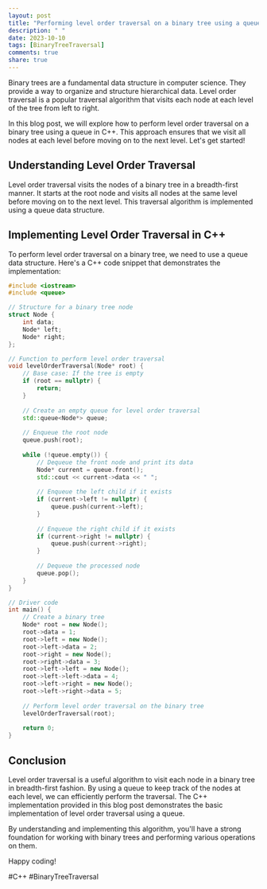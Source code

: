 ```yaml
---
layout: post
title: "Performing level order traversal on a binary tree using a queue in C++"
description: " "
date: 2023-10-10
tags: [BinaryTreeTraversal]
comments: true
share: true
---
```


Binary trees are a fundamental data structure in computer science. They provide a way to organize and structure hierarchical data. Level order traversal is a popular traversal algorithm that visits each node at each level of the tree from left to right.

In this blog post, we will explore how to perform level order traversal on a binary tree using a queue in C++. This approach ensures that we visit all nodes at each level before moving on to the next level. Let's get started!

## Understanding Level Order Traversal

Level order traversal visits the nodes of a binary tree in a breadth-first manner. It starts at the root node and visits all nodes at the same level before moving on to the next level. This traversal algorithm is implemented using a queue data structure.

## Implementing Level Order Traversal in C++

To perform level order traversal on a binary tree, we need to use a queue data structure. Here's a C++ code snippet that demonstrates the implementation:

```cpp
#include <iostream>
#include <queue>

// Structure for a binary tree node
struct Node {
    int data;
    Node* left;
    Node* right;
};

// Function to perform level order traversal
void levelOrderTraversal(Node* root) {
    // Base case: If the tree is empty
    if (root == nullptr) {
        return;
    }
    
    // Create an empty queue for level order traversal
    std::queue<Node*> queue;
    
    // Enqueue the root node
    queue.push(root);
    
    while (!queue.empty()) {
        // Dequeue the front node and print its data
        Node* current = queue.front();
        std::cout << current->data << " ";
        
        // Enqueue the left child if it exists
        if (current->left != nullptr) {
            queue.push(current->left);
        }
        
        // Enqueue the right child if it exists
        if (current->right != nullptr) {
            queue.push(current->right);
        }
        
        // Dequeue the processed node
        queue.pop();
    }
}

// Driver code
int main() {
    // Create a binary tree
    Node* root = new Node();
    root->data = 1;
    root->left = new Node();
    root->left->data = 2;
    root->right = new Node();
    root->right->data = 3;
    root->left->left = new Node();
    root->left->left->data = 4;
    root->left->right = new Node();
    root->left->right->data = 5;
    
    // Perform level order traversal on the binary tree
    levelOrderTraversal(root);
    
    return 0;
}
```

## Conclusion

Level order traversal is a useful algorithm to visit each node in a binary tree in breadth-first fashion. By using a queue to keep track of the nodes at each level, we can efficiently perform the traversal. The C++ implementation provided in this blog post demonstrates the basic implementation of level order traversal using a queue.

By understanding and implementing this algorithm, you'll have a strong foundation for working with binary trees and performing various operations on them.

Happy coding!

\#C++ #BinaryTreeTraversal